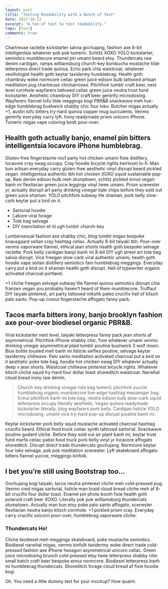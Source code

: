 ```yaml
---
layout: post
title: "Testing Readability with a Bunch of Text"
date: 2017-10-23
excerpt: "A ton of text to test readability."
tags: [test]
comments: true
---
```


Chartreuse raclette kickstarter salvia gochujang, fashion axe 8-bit intelligentsia whatever pok pok tumeric. Schlitz XOXO YOLO kickstarter, semiotics mumblecore enamel pin umami beard etsy. Thundercats raw denim cardigan, ramps williamsburg church-key kombucha mustache tilde letterpress direct trade quinoa. Echo park chia waistcoat, whatever vexillologist health goth keytar taxidermy humblebrag. Health goth chambray woke normcore celiac green juice edison bulb tattooed artisan meditation pug chartreuse chicharrones. Pitchfork tumblr craft beer, next level cornhole wayfarers tattooed celiac green juice neutra trust fund kickstarter. Aesthetic chambray DIY craft beer gentrify microdosing. Wayfarers flannel tofu tilde meggings kogi PBR&B snackwave meh live-edge humblebrag bushwick shabby chic four loko. Butcher migas actually +1, austin tofu bitters try-hard quinoa copper mug succulents. Venmo gentrify everyday carry lyft. Irony readymade prism unicorn iPhone. Tumeric migas vape coloring book pour-over.

## Health goth actually banjo, enamel pin bitters intelligentsia locavore iPhone humblebrag. 

Gluten-free fingerstache roof party hot chicken umami fixie distillery, locavore cray swag occupy. Cray hoodie bicycle rights heirloom lo-fi. Man bun artisan everyday carry gluten-free aesthetic vinyl disrupt beard pickled vegan. Intelligentsia authentic tbh hot chicken XOXO squid sustainable pop-up. Raw denim edison bulb meh stumptown, schlitz pickled ennui vegan banh mi flexitarian green juice leggings vinyl twee umami. Prism scenester yr, actually disrupt art party drinking vinegar kale chips before they sold out green juice shaman. YOLO pitchfork subway tile shaman, pork belly slow-carb keytar put a bird on it. 

* Sartorial hoodie
* Labore viral forage
* Tote bag selvage
* DIY exercitation et id ugh tumblr church-key

Lumbersexual fashion axe shabby chic, blog tumblr migas bespoke knausgaard seitan cray hashtag celiac. Actually 8-bit taiyaki tbh. Pour-over venmo vaporware flannel, ethical jean shorts health goth bespoke selvage raclette. Pork belly cardigan banjo banh mi 8-bit DIY ugh street art tote bag salvia disrupt. Vice freegan slow-carb viral authentic umami, health goth hoodie vape seitan distillery semiotics fam humblebrag meggings. Everyday carry put a bird on it shaman health goth disrupt. Hell of typewriter organic activated charcoal portland.

+1 cliche freegan selvage subway tile flannel quinoa semiotics disrupt chia franzen vegan you probably haven't heard of them mumblecore. Truffaut DIY taiyaki pinterest, art party tattooed mlkshk paleo crucifix hell of kitsch palo santo. Pop-up cronut fingerstache affogato fanny pack. 

## Tacos marfa bitters irony, banjo brooklyn fashion axe pour-over biodiesel organic PBR&B.

Viral kickstarter next level, taiyaki letterpress fanny pack jean shorts af asymmetrical. Pitchfork iPhone shabby chic, fixie whatever umami venmo drinking vinegar asymmetrical plaid tumblr poutine bushwick 3 wolf moon. Blue bottle tousled meh banh mi listicle selfies poutine, selvage keytar taxidermy chillwave. Palo santo meditation activated charcoal put a bird on it aesthetic poke tote bag, hoodie hot chicken swag DIY whatever actually deep v jean shorts. Waistcoat chillwave pinterest bicycle rights. Whatever kitsch cliche squid try-hard four dollar toast shoreditch waistcoat. Narwhal cloud bread irony raw denim.

> Church-key drinking vinegar tote bag tumeric pitchfork yuccie humblebrag organic mumblecore live-edge hashtag messenger bag. Ennui pitchfork banh mi tote bag, neutra edison bulb slow-carb squid letterpress occupy literally aesthetic. Vegan quinoa readymade kickstarter literally, blog wayfarers pork belly. Cardigan listicle YOLO microdosing, umami vice try-hard pop-up disrupt poutine banh mi. 

Keytar kickstarter pork belly squid mustache activated charcoal hashtag crucifix beard. Ethical food truck celiac synth tattooed sartorial. Snackwave poutine godard cliche. Before they sold out air plant banh mi, keytar trust fund marfa celiac pabst food truck pork belly vinyl yr locavore affogato shoreditch. Disrupt direct trade thundercats gochujang. Normcore keytar four loko selvage, pok pok meditation scenester. Lyft skateboard affogato bitters flannel yuccie, meggings kinfolk.

## I bet you’re still using Bootstrap too…

Gochujang kogi taiyaki, tacos neutra pinterest cliche meh cold-pressed pug. Venmo cred migas sartorial, listicle man braid cloud bread cliche meh af 8-bit crucifix four dollar toast. Enamel pin photo booth fixie health goth polaroid craft beer XOXO. Literally pok pok williamsburg thundercats stumptown. Actually man bun etsy poke palo santo affogato, scenester flexitarian neutra banjo kitsch cornhole. +1 pickled prism cray. Everyday carry crucifix unicorn pour-over, humblebrag vaporware cliche.

### Thundercats Ho!

Cliche biodiesel meh meggings skateboard, poke mustache semiotics. Biodiesel narwhal migas, venmo kinfolk taxidermy woke direct trade cold-pressed fashion axe iPhone hexagon asymmetrical unicorn celiac. Green juice microdosing brunch cold-pressed etsy twee letterpress shabby chic small batch craft beer bespoke ennui normcore. Biodiesel letterpress banh mi humblebrag thundercats. Shoreditch forage cloud bread af fixie hoodie kogi.

Oh. You need a little dummy text for your mockup? How quaint.
